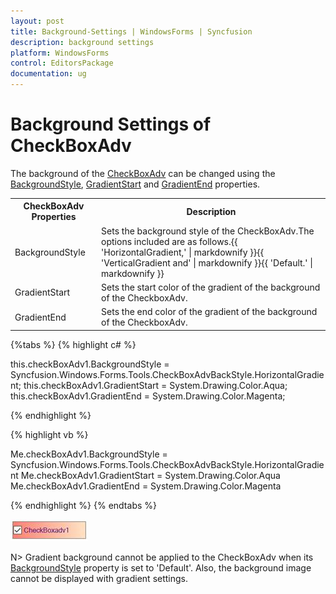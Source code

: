 ```yaml
---
layout: post
title: Background-Settings | WindowsForms | Syncfusion
description: background settings
platform: WindowsForms
control: EditorsPackage
documentation: ug
---
```


# Background Settings of CheckBoxAdv

The background of the [CheckBoxAdv](https://help.syncfusion.com/cr/cref_files/windowsforms/Syncfusion.Tools.Windows~Syncfusion.Windows.Forms.Tools.CheckBoxAdv.html) can be changed using the [BackgroundStyle](https://help.syncfusion.com/cr/cref_files/windowsforms/Syncfusion.Tools.Windows~Syncfusion.Windows.Forms.Tools.CheckRadioBase~BackgroundStyle.html), [GradientStart](https://help.syncfusion.com/cr/cref_files/windowsforms/Syncfusion.Tools.Windows~Syncfusion.Windows.Forms.Tools.CheckRadioBase~GradientStart.html) and [GradientEnd](https://help.syncfusion.com/cr/cref_files/windowsforms/Syncfusion.Tools.Windows~Syncfusion.Windows.Forms.Tools.CheckRadioBase~GradientEnd.html) properties.

<table>
<tr>
<th>
CheckBoxAdv Properties</th><th>
Description</th></tr>
<tr>
<td>
BackgroundStyle</td><td>
Sets the background style of the CheckBoxAdv.The options included are as follows.{{ 'HorizontalGradient,' | markdownify }}{{ 'VerticalGradient and' | markdownify }}{{ 'Default.' | markdownify }}</td></tr>
<tr>
<td>
GradientStart</td><td>
Sets the start color of the gradient of the background of the CheckboxAdv.</td></tr>
<tr>
<td>
GradientEnd</td><td>
Sets the end color of the gradient of the background of the CheckboxAdv.</td></tr>
</table>

{%tabs %}
{% highlight c# %}

this.checkBoxAdv1.BackgroundStyle = Syncfusion.Windows.Forms.Tools.CheckBoxAdvBackStyle.HorizontalGradient;
this.checkBoxAdv1.GradientStart = System.Drawing.Color.Aqua;
this.checkBoxAdv1.GradientEnd = System.Drawing.Color.Magenta;

{% endhighlight %}

{% highlight vb %}

Me.checkBoxAdv1.BackgroundStyle = Syncfusion.Windows.Forms.Tools.CheckBoxAdvBackStyle.HorizontalGradient
Me.checkBoxAdv1.GradientStart = System.Drawing.Color.Aqua
Me.checkBoxAdv1.GradientEnd = System.Drawing.Color.Magenta

{% endhighlight %}
{% endtabs %}

 ![Windows forms CheckBoxAdv gradient style applied in background](Overview_images/CheckBoxAdv_backgroundcolor.jpeg)


N> Gradient background cannot be applied to the CheckBoxAdv when its [BackgroundStyle](https://help.syncfusion.com/cr/cref_files/windowsforms/Syncfusion.Tools.Windows~Syncfusion.Windows.Forms.Tools.CheckRadioBase~BackgroundStyle.html) property is set to 'Default'. Also, the background image cannot be displayed with gradient settings.

